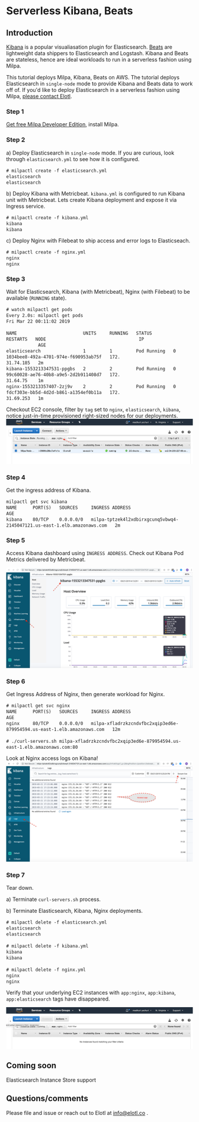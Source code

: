 # Serverless Kibana, Beats

## Introduction

[Kibana](https://www.elastic.co/products/kibana) is a popular visualiasation plugin for Elasticsearch. [Beats](https://www.elastic.co/products/beats) are lightweight data shippers to Elasticsearch and Logstash. Kibana and Beats are stateless, hence are ideal workloads to run in a serverless fashion using Milpa.

This tutorial deploys Milpa, Kibana, Beats on AWS. The tutorial deploys Elasticsearch in `single-node` mode to provide Kibana and Beats data to work off of. If you'd like to deploy Elasticsearch in a serverless fashion using Milpa, [please contact Elotl]().

### Step 1

[Get free Milpa Developer Edition](https://www.elotl.co/trial), install Milpa.

### Step 2

a) Deploy Elasticsearch in `single-node` mode. If you are curious, look through `elasticsearch.yml` to see how it is configured.

```
# milpactl create -f elasticsearch.yml 
elasticsearch
elasticsearch
```

b) Deploy Kibana with Metricbeat. `kibana.yml` is configured to run Kibana unit with Metricbeat. Lets create Kibana deployment and expose it via Ingress service.

```
# milpactl create -f kibana.yml
kibana
kibana
```

c) Deploy Nginx with Filebeat to ship access and error logs to Elasticseach.

```
# milpactl create -f nginx.yml 
nginx
nginx
```

### Step 3

Wait for Elasticsearch, Kibana (with Metricbeat), Nginx (with Filebeat) to be available (`RUNNING` state).

```
# watch milpactl get pods
Every 2.0s: milpactl get pods                                                                Fri Mar 22 00:11:02 2019

NAME                         UNITS     RUNNING   STATUS        RESTARTS   NODE                                   IP
            AGE
elasticsearch                1         1         Pod Running   0          1034bee8-492a-4701-974e-f690953ab75f   172.
31.74.185   2m
kibana-1553213347531-ppgbs   2         2         Pod Running   0          99c60028-ae76-40b8-a9e5-2d2b911408d7   172.
31.64.75    1m
nginx-1553213357407-2zj9v    2         2         Pod Running   0          fdcf303e-bb5d-4d2d-b861-a1354ef0b11a   172.
31.69.253   1m

```

Checkout EC2 console, filter by `tag` set to `nginx`, `elasticsearch`, `kibana`, notice just-in-time provisioned right-sized nodes for our deployments.
![EC2 JIT](https://github.com/elotl/milpa-apps/blob/master/kibana-beats/screenshots/ec2-jit1.png "EC2 JIT")

### Step 4

Get the ingress address of Kibana.

```
milpactl get svc kibana
NAME      PORT(S)   SOURCES     INGRESS ADDRESS                                                           AGE
kibana    80/TCP    0.0.0.0/0   milpa-tptzek4l2xdbirxgcunq5vbwq4-2145047121.us-east-1.elb.amazonaws.com   2m
```

### Step 5

Access Kibana dashboard using `INGRESS ADDRESS`. Check out Kibana Pod Metrics delivered by Metricbeat.

![Kibana](https://github.com/elotl/milpa-apps/blob/master/kibana-beats/screenshots/kibana-1.png "Kibana")

### Step 6


Get Ingress Address of Nginx, then generate workload for Nginx.
```
# milpactl get svc nginx
NAME      PORT(S)   SOURCES     INGRESS ADDRESS                                                          AGE
nginx     80/TCP    0.0.0.0/0   milpa-xfladrzkzcndvfbc2xqip3ed6e-879954594.us-east-1.elb.amazonaws.com   12m

# ./curl-servers.sh milpa-xfladrzkzcndvfbc2xqip3ed6e-879954594.us-east-1.elb.amazonaws.com:80
```

Look at Nginx access logs on Kibana!
![Nginx logs](https://github.com/elotl/milpa-apps/blob/master/kibana-beats/screenshots/nginx-filebeat-logs.png "Nginx logs")

### Step 7

Tear down.

a) Terminate `curl-servers.sh` process.

b) Terminate Elasticsearch, Kibana, Nginx deployments.

```
# milpactl delete -f elasticsearch.yml 
elasticsearch
elasticsearch

# milpactl delete -f kibana.yml 
kibana
kibana

# milpactl delete -f nginx.yml 
nginx
nginx
```

Verify that your underlying EC2 instances with `app:nginx`, `app:kibana`, `app:elasticsearch` tags have disappeared.

![EC2 after](https://github.com/elotl/milpa-apps/blob/master/kibana-beats/screenshots/ec2-after.png "ec2-after")

## Coming soon

Elasticsearch Instance Store support

## Questions/comments

Please file and issue or reach out to Elotl at info@elotl.co .
